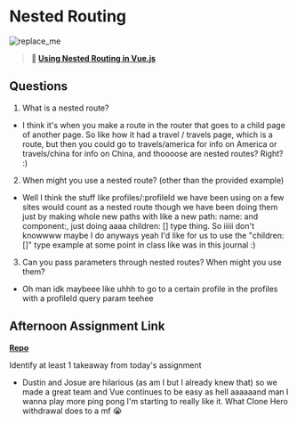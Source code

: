 # Nested Routing

![replace_me](https://codeworks.blob.core.windows.net/public/assets/img/illustrations/placeholder.svg)

> **📖 [Using Nested Routing in Vue.js](https://codeworksacademy.com/fs-student-guide/resources/wk6/04-Child-Routes)**

## Questions

1. What is a nested route?

- I think it's when you make a route in the router that goes to a child page of another page. So like how it had a travel / travels page, which is a route, but then you could go to travels/america for info on America or travels/china for info on China, and thoooose are nested routes? Right? :)

2. When might you use a nested route? (other than the provided example)

- Well I think the stuff like profiles/:profileId we have been using on a few sites would count as a nested route though we have been doing them just by making whole new paths with like a new path: name: and component:, just doing aaaa children: [] type thing. So iiiii don't knowwww maybe I do anyways yeah I'd like for us to use the "children: []" type example at some point in class like was in this journal :)

3. Can you pass parameters through nested routes? When might you use them?

- Oh man idk maybeee like uhhh to go to a certain profile in the profiles with a profileId query param teehee

## Afternoon Assignment Link

**[Repo](https://github.com/dustinbates/Bloggr)**

Identify at least 1 takeaway from today's assignment

- Dustin and Josue are hilarious (as am I but I already knew that) so we made a great team and Vue continues to be easy as hell aaaaaand man I wanna play more ping pong I'm starting to really like it. What Clone Hero withdrawal does to a mf 😭
